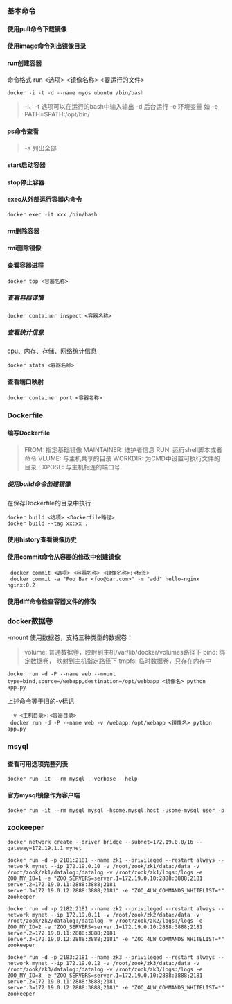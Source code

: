 ### 基本命令
#### 使用pull命令下载镜像
#### 使用image命令列出镜像目录
#### run创建容器
命令格式 run <选项> <镜像名称> <要运行的文件>

    docker -i -t -d --name myos ubuntu /bin/bash

> -i、-t 选项可以在运行的bash中输入输出
> -d 后台运行
> -e 环境变量 如 -e PATH=$PATH:/opt/bin/
#### ps命令查看
> -a 列出全部
#### start启动容器
#### stop停止容器
#### exec从外部运行容器内命令

    docker exec -it xxx /bin/bash

#### rm删除容器
#### rmi删除镜像
#### 查看容器进程

    docker top <容器名称>

##### 查看容器详情

    docker container inspect <容器名称>

##### 查看统计信息
cpu、内存、存储、网络统计信息
   
    docker stats <容器名称>

#### 查看端口映射

    docker container port <容器名称>


### Dockerfile
#### 编写Dockerfile
> FROM: 指定基础镜像
> MAINTAINER: 维护者信息
> RUN: 运行shell脚本或者命令
> VLUME: 与主机共享的目录
> WORKDIR: 为CMD中设置可执行文件的目录
> EXPOSE: 与主机相连的端口号
##### 使用build命令创建镜像
在保存Dockerfile的目录中执行

    docker build <选项> <Dockerfile路径>
    docker build --tag xx:xx .

#### 使用history查看镜像历史
#### 使用commit命令从容器的修改中创建镜像

     docker commit <选项> <容器名称> <镜像名称>:<标签>
     docker commit -a "Foo Bar <foo@bar.com>" -m "add" hello-nginx nginx:0.2

#### 使用diff命令检查容器文件的修改
### docker数据卷
-mount 使用数据卷，支持三种类型的数据卷：
> volume: 普通数据卷，映射到主机/var/lib/docker/volumes路径下
> bind: 绑定数据卷， 映射到主机指定路径下
> tmpfs: 临时数据卷，只存在内存中

    docker run -d -P --name web --mount type=bind,source=/webapp,destination=/opt/webbapp <镜像名> python app.py

上述命令等于旧的-v标记

     -v <主机目录>:<容器目录>
     docker run -d -P --name web -v /webapp:/opt/webapp <镜像名> python app.py

### msyql
#### 查看可用选项完整列表

    docker run -it --rm mysql --verbose --help

#### 官方mysql镜像作为客户端

    docker run -it --rm mysql mysql -hsome.mysql.host -usome-mysql user -p

### zookeeper

    docker network create --driver bridge --subnet=172.19.0.0/16 --gateway=172.19.1.1 mynet

    docker run -d -p 2181:2181 --name zk1 --privileged --restart always --network mynet --ip 172.19.0.10 -v /root/zook/zk1/data:/data -v /root/zook/zk1/datalog:/datalog -v /root/zook/zk1/logs:/logs -e ZOO_MY_ID=1 -e "ZOO_SERVERS=server.1=172.19.0.10:2888:3888;2181 server.2=172.19.0.11:2888:3888;2181 server.3=172.19.0.12:2888:3888;2181" -e "ZOO_4LW_COMMANDS_WHITELIST=*" zookeeper 

    docker run -d -p 2182:2181 --name zk2 --privileged --restart always --network mynet --ip 172.19.0.11 -v /root/zook/zk2/data:/data -v /root/zook/zk2/datalog:/datalog -v /root/zook/zk2/logs:/logs -e ZOO_MY_ID=2 -e "ZOO_SERVERS=server.1=172.19.0.10:2888:3888;2181 server.2=172.19.0.11:2888:3888;2181 server.3=172.19.0.12:2888:3888;2181" -e "ZOO_4LW_COMMANDS_WHITELIST=*" zookeeper

    docker run -d -p 2183:2181 --name zk3 --privileged --restart always --network mynet --ip 172.19.0.12 -v /root/zook/zk3/data:/data -v /root/zook/zk3/datalog:/datalog -v /root/zook/zk3/logs:/logs -e ZOO_MY_ID=3 -e "ZOO_SERVERS=server.1=172.19.0.10:2888:3888;2181 server.2=172.19.0.11:2888:3888;2181 server.3=172.19.0.12:2888:3888;2181" -e "ZOO_4LW_COMMANDS_WHITELIST=*" zookeeper
    